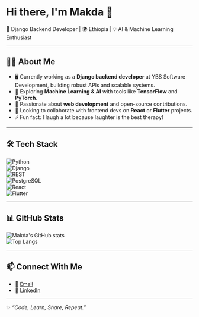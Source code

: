 # Hi there, I'm Makda 👋  

🚀 Django Backend Developer | 🌍 Ethiopia | 💡 AI & Machine Learning Enthusiast  

---

## 👩‍💻 About Me
- 🖥️ Currently working as a **Django backend developer** at YBS Software Development, building robust APIs and scalable systems.  
- 🤖 Exploring **Machine Learning & AI** with tools like **TensorFlow** and **PyTorch**.  
- 🚀 Passionate about **web development** and open-source contributions.  
- 🎨 Looking to collaborate with frontend devs on **React** or **Flutter** projects.  
- ⚡ Fun fact: I laugh a lot because laughter is the best therapy!  

---

## 🛠️ Tech Stack
![Python](https://img.shields.io/badge/Python-3776AB?style=for-the-badge&logo=python&logoColor=white)  
![Django](https://img.shields.io/badge/Django-092E20?style=for-the-badge&logo=django&logoColor=white)  
![REST](https://img.shields.io/badge/REST-02569B?style=for-the-badge&logo=rest&logoColor=white)  
![PostgreSQL](https://img.shields.io/badge/PostgreSQL-316192?style=for-the-badge&logo=postgresql&logoColor=white)  
![React](https://img.shields.io/badge/React-20232A?style=for-the-badge&logo=react&logoColor=61DAFB)  
![Flutter](https://img.shields.io/badge/Flutter-02569B?style=for-the-badge&logo=flutter&logoColor=white)  

---

## 📊 GitHub Stats
![Makda's GitHub stats](https://github-readme-stats.vercel.app/api?username=makda-tsegazeab&show_icons=true&theme=radical)  
![Top Langs](https://github-readme-stats.vercel.app/api/top-langs/?username=makda-tsegazeab&layout=compact&theme=radical)  

---

## 📫 Connect With Me
- 📧 [Email](mailto:makdatsegazeab93@gmail.com)  
- 💼 [LinkedIn](https://www.linkedin.com/in/makda-tsegazeab-b1a02326)  

---
✨ *“Code, Learn, Share, Repeat.”*

